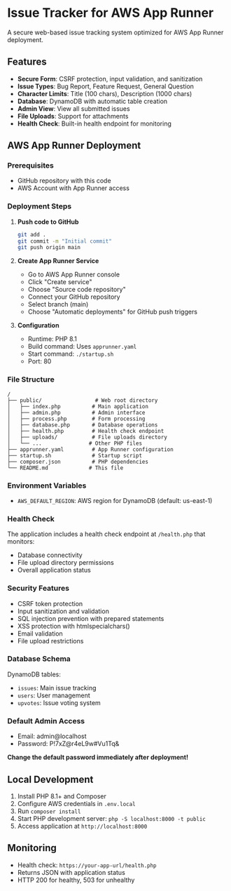 # Issue Tracker for AWS App Runner

A secure web-based issue tracking system optimized for AWS App Runner deployment.

## Features

- **Secure Form**: CSRF protection, input validation, and sanitization
- **Issue Types**: Bug Report, Feature Request, General Question
- **Character Limits**: Title (100 chars), Description (1000 chars)
- **Database**: DynamoDB with automatic table creation
- **Admin View**: View all submitted issues
- **File Uploads**: Support for attachments
- **Health Check**: Built-in health endpoint for monitoring

## AWS App Runner Deployment

### Prerequisites
- GitHub repository with this code
- AWS Account with App Runner access

### Deployment Steps

1. **Push code to GitHub**
   ```bash
   git add .
   git commit -m "Initial commit"
   git push origin main
   ```

2. **Create App Runner Service**
   - Go to AWS App Runner console
   - Click "Create service"
   - Choose "Source code repository"
   - Connect your GitHub repository
   - Select branch (main)
   - Choose "Automatic deployments" for GitHub push triggers

3. **Configuration**
   - Runtime: PHP 8.1
   - Build command: Uses `apprunner.yaml`
   - Start command: `./startup.sh`
   - Port: 80

### File Structure
```
/
├── public/                 # Web root directory
│   ├── index.php          # Main application
│   ├── admin.php          # Admin interface
│   ├── process.php        # Form processing
│   ├── database.php       # Database operations
│   ├── health.php         # Health check endpoint
│   ├── uploads/           # File uploads directory
│   └── ...               # Other PHP files
├── apprunner.yaml         # App Runner configuration
├── startup.sh             # Startup script
├── composer.json          # PHP dependencies
└── README.md             # This file
```

### Environment Variables
- `AWS_DEFAULT_REGION`: AWS region for DynamoDB (default: us-east-1)

### Health Check
The application includes a health check endpoint at `/health.php` that monitors:
- Database connectivity
- File upload directory permissions
- Overall application status

### Security Features
- CSRF token protection
- Input sanitization and validation
- SQL injection prevention with prepared statements
- XSS protection with htmlspecialchars()
- Email validation
- File upload restrictions

### Database Schema
DynamoDB tables:
- `issues`: Main issue tracking
- `users`: User management
- `upvotes`: Issue voting system

### Default Admin Access
- Email: admin@localhost
- Password: P!7xZ@r4eL9w#Vu1Tq&

**Change the default password immediately after deployment!**

## Local Development

1. Install PHP 8.1+ and Composer
2. Configure AWS credentials in `.env.local`
3. Run `composer install`
4. Start PHP development server: `php -S localhost:8000 -t public`
5. Access application at `http://localhost:8000`

## Monitoring

- Health check: `https://your-app-url/health.php`
- Returns JSON with application status
- HTTP 200 for healthy, 503 for unhealthy